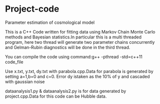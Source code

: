 # Project-code
Parameter estimation of cosmological model


This is a C++ Code written for fitting data using Markov Chain Monte Carlo methods and Bayesian statistics.In particular this is a multi threaded program, here two thread will generate two parameter chains concurrently and Gelman-Rubin diagnostics will be done in the third thread.

You can compile the code using command:g++ -pthread -std=c++11 code_file

Use x.txt, y.txt, dy.txt with parabola.cpp.Data for parabola is generated by setting a=1,b=0 and c=0. Error dy istaken as the 10% of y and cascaded with gaussian noise

dataanalysis1.py & dataanalysis2.py is for data generated by project.cpp.Data for this code can be Hubble data.

